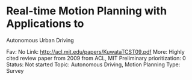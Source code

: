 # Real-time Motion Planning with Applications to
Autonomous Urban Driving

Fav: No
Link: http://acl.mit.edu/papers/KuwataTCST09.pdf
More: Highly cited review paper from 2009 from ACL, MIT 
Preliminary prioritization: 0
Status: Not started
Topic: Autonomous Driving, Motion Planning
Type: Survey